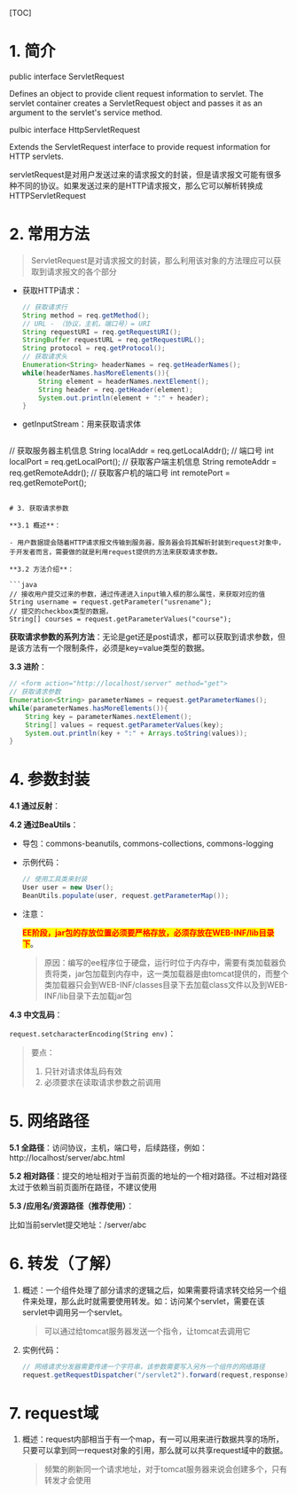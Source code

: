 [TOC]



# 1. 简介

public interface ServletRequest

Defines an object to provide client request information to servlet. The servlet container creates a ServletRequest object and passes it as an argument to the servlet's service method.

pulbic interface HttpServletRequest

Extends the ServletRequest interface to provide request information for HTTP servlets.

servletRequest是对用户发送过来的请求报文的封装，但是请求报文可能有很多种不同的协议。如果发送过来的是HTTP请求报文，那么它可以解析转换成HTTPServletRequest

# 2. 常用方法

> ServletRequest是对请求报文的封装，那么利用该对象的方法理应可以获取到请求报文的各个部分

- 获取HTTP请求：

  ```java
  // 获取请求行
  String method = req.getMethod();
  // URL - （协议，主机，端口号）= URI
  String requestURI = req.getRequestURI();
  StringBuffer requestURL = req.getRequestURL();
  String protocol = req.getProtocol();
  // 获取请求头
  Enumeration<String> headerNames = req.getHeaderNames();
  while(headerNames.hasMoreElements()){
      String element = headerNames.nextElement();
      String header = req.getHeader(element);
      System.out.println(element + ":" + header);
  }
  ```
- getInputStream：用来获取请求体

  ```java
// 获取服务器主机信息
  String localAddr = req.getLocalAddr();
  // 端口号
  int localPort = req.getLocalPort();
  // 获取客户端主机信息
  String remoteAddr = req.getRemoteAddr();
  // 获取客户机的端口号
  int remotePort = req.getRemotePort();
  ```

# 3. 获取请求参数

**3.1 概述**：

- 用户数据提会随着HTTP请求报文传输到服务器，服务器会将其解析封装到request对象中，于开发者而言，需要做的就是利用request提供的方法来获取请求参数。

**3.2 方法介绍**：

```java
// 接收用户提交过来的参数，通过传递进入input输入框的那么属性，来获取对应的值
String username = request.getParameter("usrename");
// 提交的checkbox类型的数据，
String[] courses = request.getParameterValues("course");
```

**获取请求参数的系列方法**：无论是get还是post请求，都可以获取到请求参数，但是该方法有一个限制条件，必须是key=value类型的数据。

**3.3 进阶**：

```java
// <form action="http://localhost/server" method="get">
// 获取请求参数
Enumeration<String> parameterNames = request.getParameterNames();
while(parameterNames.hasMoreElements()){
    String key = parameterNames.nextElement();
    String[] values = request.getParameterValues(key);
    System.out.println(key + ":" + Arrays.toString(values));
}
```

# 4. 参数封装

**4.1 通过反射**：

**4.2 通过BeaUtils**：

- 导包：commons-beanutils, commons-collections, commons-logging

- 示例代码：

  ```java
  // 使用工具类来封装
  User user = new User();
  BeanUtils.populate(user, request.getParameterMap());
  ```

- 注意：

  <span style="background:yellow;color:red;font-weight:bold">EE阶段，jar包的存放位置必须要严格存放，必须存放在WEB-INF/lib目录下</span>。

  > 原因：编写的ee程序位于硬盘，运行时位于内存中，需要有类加载器负责将类，jar包加载到内存中，这一类加载器是由tomcat提供的，而整个类加载器只会到WEB-INF/classes目录下去加载class文件以及到WEB-INF/lib目录下去加载jar包

**4.3 中文乱码**：

`request.setcharacterEncoding(String env)`：

> 要点：
>
> 1. 只针对请求体乱码有效
> 2. 必须要求在读取请求参数之前调用

# 5. 网络路径

**5.1 全路径**：访问协议，主机，端口号，后续路径，例如：http://localhost/server/abc.html

**5.2 相对路径**：提交的地址相对于当前页面的地址的一个相对路径。不过相对路径太过于依赖当前页面所在路径，不建议使用

**5.3 /应用名/资源路径（推荐使用）**：

比如当前servlet提交地址：/server/abc

# 6. 转发（了解）

1. 概述：一个组件处理了部分请求的逻辑之后，如果需要将请求转交给另一个组件来处理，那么此时就需要使用转发。如：访问某个servlet，需要在该servlet中调用另一个servlet。

   > 可以通过给tomcat服务器发送一个指令，让tomcat去调用它

2. 实例代码：

   ```java
   // 网络请求分发器需要传递一个字符串，该参数需要写入另外一个组件的网络路径
   request.getRequestDispatcher("/servlet2").forward(request,response);
   ```

# 7. request域

1. 概述：request内部相当于有一个map，有一可以用来进行数据共享的场所，只要可以拿到同一request对象的引用，那么就可以共享request域中的数据。

   > 频繁的刷新同一个请求地址，对于tomcat服务器来说会创建多个，只有转发才会使用